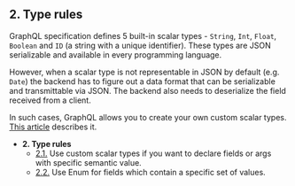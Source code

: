 ## 2. Type rules

GraphQL specification defines 5 built-in scalar types - `String`, `Int`, `Float`, `Boolean` and `ID` (a string with a unique identifier). These types are JSON serializable and available in every programming language.

However, when a scalar type is not representable in JSON by default (e.g. `Date`) the backend has to figure out a data format that can be serializable and transmittable via JSON. The backend also needs to deserialize the field received from a client.

In such cases, GraphQL allows you to create your own custom scalar types. [This article](../types/README.md#custom-scalar-types) describes it.

- **2. Type rules** 
  - [2.1.](./2.1-custom-scalars.md) Use custom scalar types if you want to declare fields or args with specific semantic value.
  - [2.2.](./2.2-enumerable.md) Use Enum for fields which contain a specific set of values.